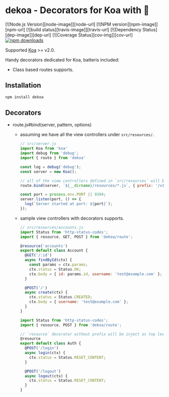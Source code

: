# dekoa - Decorators for Koa with :revolving_hearts:

[![Node.js Version][node-image]][node-url]
[![NPM version][npm-image]][npm-url]
[![build status][travis-image]][travis-url]
[![Dependency Status][dep-image]][dep-url]
[![Coverage Status][cov-img]][cov-url]
[![npm downloads](https://img.shields.io/npm/dm/dekoa.svg?style=flat-square)](https://www.npmjs.com/package/dekoa)

Supported [Koa](https://github.com/koajs/koa) >= v2.0.

Handy decorators dedicated for Koa, batteris included:
*  Class based routes supports.

## Installation

```bash
npm install dekoa
```

## Decorators

* route.js#bind(server, pattern, options)

  - assuming we have all the view controllers under `src/resources/`.

    ```js
    // src/server.js
    import Koa from 'koa'
    import debug from 'debug';
    import { route } from 'dekoa'

    const log = debug('debug');
    const server = new Koa();

    // all of the view controllers defined in `src/resources` will be automatically registered.
    route.bind(server, `${__dirname}/resources/*.js`, { prefix: '/v1' });

    const port = process.env.PORT || 9394;
    server.listen(port, () => {
      log(`Server started at port: ${port}`);
    });
    ```

  - sample view controllers with decorators supports.

    ```js
    // src/resources/accounts.js
    import Status from 'http-status-codes';
    import { resource, GET, POST } from 'dekoa/route';

    @resource('accounts')
    export default class Account {
      @GET('/:id')
      async findById(ctx) {
        const params = ctx.params;
        ctx.status = Status.OK;
        ctx.body = { id: params.id, username: 'test@example.com' };
      }

      @POST('/')
      async create(ctx) {
        ctx.status = Status.CREATED;
        ctx.body = { username: 'test@example.com' };
      }
    }
    ```

    ```js
    import Status from 'http-status-codes';
    import { resource, POST } from 'dekoa/route';

    // `resource` decorator without prefix will be inject as top level URL.
    @resource
    export default class Auth {
      @POST('/login')
      async login(ctx) {
        ctx.status = Status.RESET_CONTENT;
      }

      @POST('/logout')
      async logout(ctx) {
        ctx.status = Status.RESET_CONTENT;
      }
    }
    ```

